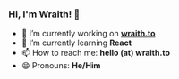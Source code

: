 ### Hi, I'm Wraith! 👋

- 🔭 I’m currently working on [**wraith.to**](https://wraith.to)
- 🌱 I’m currently learning **React**
- 📫 How to reach me: **hello (at) wraith.to**
- 😄 Pronouns: **He/Him**

<!-- - 👯 I’m not looking to collaborate on ...
- 🤔 I’m looking for help with ...
- 💬 Ask me about ... -->
